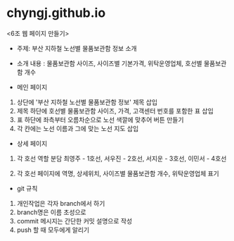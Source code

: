 # chyngj.github.io
<6조 웹 페이지 만들기>
- 주제: 부산 지하철 노선별 물품보관함 정보 소개
- 소개 내용 : 물품보관함 사이즈, 사이즈별 기본가격, 위탁운영업체, 호선별 물품보관함 개수

- 메인 페이지 
1. 상단에 '부산 지하철 노선별 물품보관함 정보' 제목 삽입
2. 제목 하단에 호선별 물품보관함 사이즈, 가격, 고객센터 번호를 포함한 표 삽입
3. 표 하단에 좌측부터 오름차순으로 노선 색깔에 맞추어 버튼 만들기
4. 각 칸에는 노선 이름과 그에 맞는 노선 지도 삽입

- 상세 페이지
1. 각 호선 역할 분담
최영주 - 1호선,
서우진 - 2호선,
서지운 - 3호선,
이민서 - 4호선

2. 각 호선 페이지에 역명, 상세위치, 사이즈별 물품보관함 개수, 위탁운영업체 표기

- git 규칙
1. 개인작업은 각자 branch에서 하기
2. branch명은 이름 초성으로
3. commit 메시지는 간단한 커밋 설명으로 작성
4. push 할 때 모두에게 알리기
